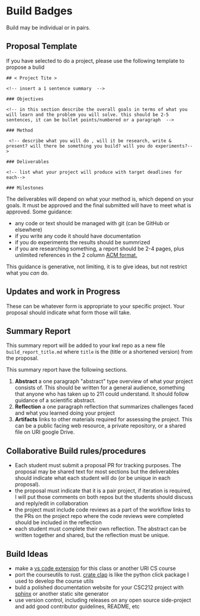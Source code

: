 # Build Badges 

Build may be individual or in pairs. 

## Proposal Template

If you have selected to do a project, please use the following template to propose a bulid

```
## < Project Tite >

<!-- insert a 1 sentence summary  -->

### Objectives

<!-- in this section describe the overall goals in terms of what you will learn and the problem you will solve. this should be 2-5 sentences, it can be bullet points/numbered or a paragraph  -->

### Method

 <!-- describe what you will do , will it be research, write & present? will there be something you build? will you do experiments?-->

### Deliverables

<!-- list what your project will produce with target deadlines for each-->  

### Milestones

```

The deliverables will depend on what your method is, which depend on your goals. It must be approved and the final submitted will have to meet what is approved.  Some guidance:
- any code or text should be managed with git (can be GitHub or elsewhere)
- if you write any code it should have documentation
- if you do experiments the results should be summrized
- if you are researching something, a report should be 2-4 pages, plus unlimited references in the 2 column [ACM format.](https://www.acm.org/publications/proceedings-template)

This guidance is generative, not limiting, it is to give ideas, but not restrict what you *can* do.


## Updates and work in Progress

These can be whatever form is appropriate to your specific project. Your proposal should indicate what form those will take.


## Summary Report


This summary report will be added to your kwl repo as a new file `build_report_title.md` where `title` is the (title or a shortened version) from the proposal.  

This summary report have the following sections.  
1. **Abstract** a one paragraph "abstract" type overview of what your project consists of.  This should be written for a general audience, something that anyone who has taken up to 211 could understand. It should follow guidance of a scientific abstract.
1. **Reflection** a one paragraph reflection that summarizes challenges faced and what you learned doing your project
1. **Artifacts** links to other materials required for assessing the project.  This can be a public facing web resource, a private repository, or a shared file on URI google Drive. 

## Collaborative Build rules/procedures

- Each student must submit a proposal PR for tracking purposes. The proposal may be shared text for most sections but the deliverables should indicate what each student will do (or be unique in each proposal). 
- the proposal must indicate that it is a pair project, if iteration is required, I will put those comments on both repos but the students should discuss and reply/edit in collaboration
- the project must include code reviews as a part of the workflow links to the PRs on the project repo where the code reviews were completed should be included in the reflection
- each student must complete their own reflection.  The abstract can be written together and shared, but the reflection must be unique. 


## Build Ideas 

 
- make a [vs code extension](https://code.visualstudio.com/api/get-started/your-first-extension) for this class or another URI CS course
- port the courseutils to rust. [crate clap](https://docs.rs/clap/latest/clap/) is like the python click package I used to develop the course utils
- buld a polished documentation website for your CSC212 project with [sphinx](https://devblogs.microsoft.com/cppblog/clear-functional-c-documentation-with-sphinx-breathe-doxygen-cmake/) or another static site generator 
- use version control, including releases on any open source side-project and add good contributor guidelines, README, etc 


<!-- 
## Project Examples
- One type of project would be to do a research project on a topic we cover in class and create a .md file with your findings that demonstrates your knowledge of the topic. The .md file would include an **Abstract**, **Body**, **Reflection** including what you did and what you learned from it, and a **Bibliography**. Potential research topics include:
    - Motherboards
    - CPUs: Their History, Evolution, and How They Work
    - GPUs: A Graphics Card That Revolutionized Machine Learning
    - The Differences Between Operating Systems: MacOS vs Windows VS Linux
    - Abstraction For Dummies: Explaining Abstract Concepts to the Layman
- Another type of project could be to create a program using the tools taught in class to maintain the program. What would be included in this would be a .md reporting your findings that demonstrates an understanding of the tools used and a link to the repository hosting the program including **documentation** written for the program.
 -->
